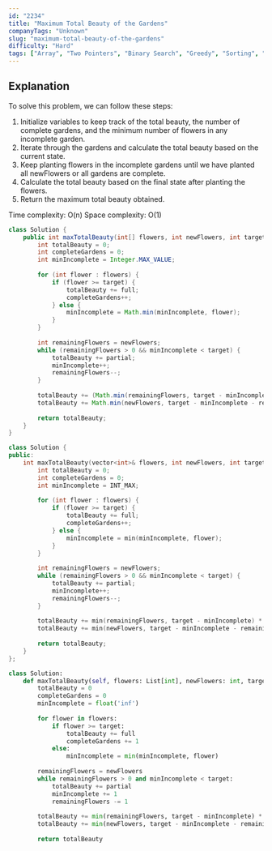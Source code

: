 ```yaml
---
id: "2234"
title: "Maximum Total Beauty of the Gardens"
companyTags: "Unknown"
slug: "maximum-total-beauty-of-the-gardens"
difficulty: "Hard"
tags: ["Array", "Two Pointers", "Binary Search", "Greedy", "Sorting", "Enumeration", "Prefix Sum"]
---
```


## Explanation

To solve this problem, we can follow these steps:
1. Initialize variables to keep track of the total beauty, the number of complete gardens, and the minimum number of flowers in any incomplete garden.
2. Iterate through the gardens and calculate the total beauty based on the current state.
3. Keep planting flowers in the incomplete gardens until we have planted all newFlowers or all gardens are complete.
4. Calculate the total beauty based on the final state after planting the flowers.
5. Return the maximum total beauty obtained.

Time complexity: O(n)
Space complexity: O(1)
```java
class Solution {
    public int maxTotalBeauty(int[] flowers, int newFlowers, int target, int full, int partial) {
        int totalBeauty = 0;
        int completeGardens = 0;
        int minIncomplete = Integer.MAX_VALUE;
        
        for (int flower : flowers) {
            if (flower >= target) {
                totalBeauty += full;
                completeGardens++;
            } else {
                minIncomplete = Math.min(minIncomplete, flower);
            }
        }
        
        int remainingFlowers = newFlowers;
        while (remainingFlowers > 0 && minIncomplete < target) {
            totalBeauty += partial;
            minIncomplete++;
            remainingFlowers--;
        }
        
        totalBeauty += (Math.min(remainingFlowers, target - minIncomplete)) * partial;
        totalBeauty += Math.min(newFlowers, target - minIncomplete - remainingFlowers) * full;
        
        return totalBeauty;
    }
}
```

```cpp
class Solution {
public:
    int maxTotalBeauty(vector<int>& flowers, int newFlowers, int target, int full, int partial) {
        int totalBeauty = 0;
        int completeGardens = 0;
        int minIncomplete = INT_MAX;
        
        for (int flower : flowers) {
            if (flower >= target) {
                totalBeauty += full;
                completeGardens++;
            } else {
                minIncomplete = min(minIncomplete, flower);
            }
        }
        
        int remainingFlowers = newFlowers;
        while (remainingFlowers > 0 && minIncomplete < target) {
            totalBeauty += partial;
            minIncomplete++;
            remainingFlowers--;
        }
        
        totalBeauty += min(remainingFlowers, target - minIncomplete) * partial;
        totalBeauty += min(newFlowers, target - minIncomplete - remainingFlowers) * full;
        
        return totalBeauty;
    }
};
```

```python
class Solution:
    def maxTotalBeauty(self, flowers: List[int], newFlowers: int, target: int, full: int, partial: int) -> int:
        totalBeauty = 0
        completeGardens = 0
        minIncomplete = float('inf')
        
        for flower in flowers:
            if flower >= target:
                totalBeauty += full
                completeGardens += 1
            else:
                minIncomplete = min(minIncomplete, flower)
        
        remainingFlowers = newFlowers
        while remainingFlowers > 0 and minIncomplete < target:
            totalBeauty += partial
            minIncomplete += 1
            remainingFlowers -= 1
        
        totalBeauty += min(remainingFlowers, target - minIncomplete) * partial
        totalBeauty += min(newFlowers, target - minIncomplete - remainingFlowers) * full
        
        return totalBeauty
```